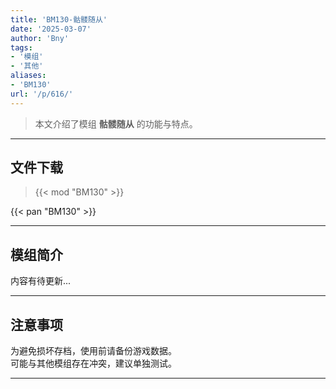 ```yaml
---
title: 'BM130-骷髅随从'
date: '2025-03-07'
author: 'Bny'
tags:
- '模组'
- '其他'
aliases:
- 'BM130'
url: '/p/616/'
---
```


> 本文介绍了模组 **骷髅随从** 的功能与特点。

---

## 文件下载  

> {{< mod "BM130" >}}  

{{< pan "BM130" >}}  

---

## 模组简介

>  
内容有待更新...  

---

## 注意事项

>  
为避免损坏存档，使用前请备份游戏数据。  
可能与其他模组存在冲突，建议单独测试。  

---

